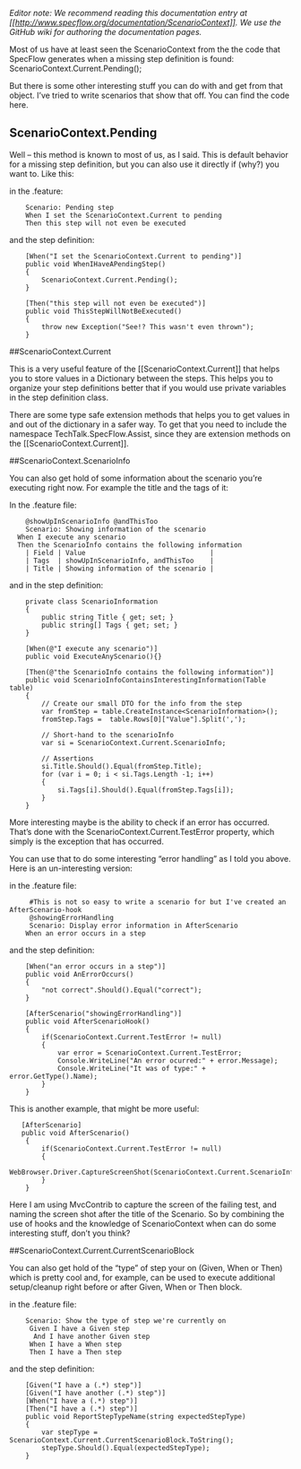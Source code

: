 _Editor note: We recommend reading this documentation entry at [[http://www.specflow.org/documentation/ScenarioContext]]. We use the GitHub wiki for authoring the documentation pages._

Most of us have at least seen the ScenarioContext from the the code that SpecFlow generates when a missing step definition is found: ScenarioContext.Current.Pending();

But there is some other interesting stuff you can do with and get from that object. I’ve tried to write scenarios that show that off. You can find the code here.

## ScenarioContext.Pending

Well – this method is known to most of us, as I said. This is default behavior for a missing step definition, but you can also use it directly if (why?) you want to. Like this:

in the .feature:

        Scenario: Pending step
	    When I set the ScenarioContext.Current to pending
	    Then this step will not even be executed

and the step definition:

        [When("I set the ScenarioContext.Current to pending")]
        public void WhenIHaveAPendingStep()
        {
            ScenarioContext.Current.Pending();
        }

        [Then("this step will not even be executed")]
        public void ThisStepWillNotBeExecuted()
        {
            throw new Exception("See!? This wasn't even thrown");
        }


##ScenarioContext.Current

This is a very useful feature of the [[ScenarioContext.Current]] that helps you to store values in a Dictionary between the steps. This helps you to organize your step definitions better that if you would use private variables in the step definition class.

There are some type safe extension methods that helps you to get values in and out of the dictionary in a safer way. To get that you need to include the namespace TechTalk.SpecFlow.Assist, since they are extension methods on the [[ScenarioContext.Current]].

##ScenarioContext.ScenarioInfo

You can also get hold of some information about the scenario you’re executing right now. For example the title and the tags of it:

In the .feature file:

        @showUpInScenarioInfo @andThisToo
        Scenario: Showing information of the scenario
	  When I execute any scenario
	  Then the ScenarioInfo contains the following information
		| Field | Value                               |
		| Tags  | showUpInScenarioInfo, andThisToo    |
		| Title | Showing information of the scenario |

and in the step definition:

        private class ScenarioInformation
        {
            public string Title { get; set; }
            public string[] Tags { get; set; }
        }

        [When(@"I execute any scenario")]
        public void ExecuteAnyScenario(){}

        [Then(@"the ScenarioInfo contains the following information")]
        public void ScenarioInfoContainsInterestingInformation(Table table)
        {
            // Create our small DTO for the info from the step
            var fromStep = table.CreateInstance<ScenarioInformation>();
            fromStep.Tags =  table.Rows[0]["Value"].Split(',');

            // Short-hand to the scenarioInfo
            var si = ScenarioContext.Current.ScenarioInfo;

            // Assertions
            si.Title.Should().Equal(fromStep.Title);
            for (var i = 0; i < si.Tags.Length -1; i++)
            {
                si.Tags[i].Should().Equal(fromStep.Tags[i]);
            }
        }

More interesting maybe is the ability to check if an error has occurred. That’s done with the ScenarioContext.Current.TestError property, which simply is the exception that has occurred.

You can use that to do some interesting “error handling” as I told you above. Here is an un-interesting version:

in the .feature file:

         #This is not so easy to write a scenario for but I've created an AfterScenario-hook
         @showingErrorHandling 
         Scenario: Display error information in AfterScenario
	    When an error occurs in a step

and the step definition:

        [When("an error occurs in a step")]
        public void AnErrorOccurs()
        {
            "not correct".Should().Equal("correct");
        }

        [AfterScenario("showingErrorHandling")]
        public void AfterScenarioHook()
        {
            if(ScenarioContext.Current.TestError != null)
            {
                var error = ScenarioContext.Current.TestError;
                Console.WriteLine("An error ocurred:" + error.Message);
                Console.WriteLine("It was of type:" + error.GetType().Name);
            }
        }

This is another example, that might be more useful:


       [AfterScenario]
       public void AfterScenario()
        {
            if(ScenarioContext.Current.TestError != null)
            {
                WebBrowser.Driver.CaptureScreenShot(ScenarioContext.Current.ScenarioInfo.Title);
            }
        }

Here I am using MvcContrib to capture the screen of the failing test, and naming the screen shot after the title of the Scenario. So by combining the use of hooks and the knowledge of ScenarioContext when can do some interesting stuff, don’t you think?


##ScenarioContext.Current.CurrentScenarioBlock

You can also get hold of the “type” of step your on (Given, When or Then) which is pretty cool and, for example, can be used to execute additional setup/cleanup right before or after Given, When or Then block.

in the .feature file:

        Scenario: Show the type of step we're currently on
	     Given I have a Given step
		  And I have another Given step
	     When I have a When step
	     Then I have a Then step

and the step definition:

        [Given("I have a (.*) step")]
        [Given("I have another (.*) step")]
        [When("I have a (.*) step")]
        [Then("I have a (.*) step")]
        public void ReportStepTypeName(string expectedStepType)
        {
            var stepType = ScenarioContext.Current.CurrentScenarioBlock.ToString();
            stepType.Should().Equal(expectedStepType);
        }
